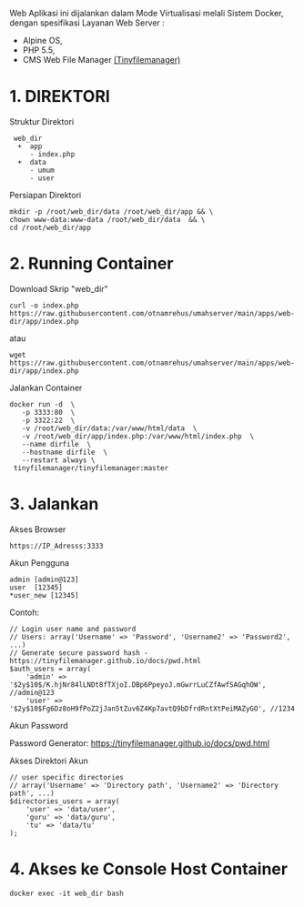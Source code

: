 Web Aplikasi ini dijalankan dalam Mode Virtualisasi melali Sistem Docker, dengan spesifikasi Layanan Web Server :
- Alpine OS,
- PHP 5.5,
- CMS Web File Manager [(Tinyfilemanager)](https://tinyfilemanager.github.io)

# 1. DIREKTORI #
Struktur Direktori

     web_dir
      +  app
         - index.php
      +  data
         - umum
         - user
         
Persiapan Direktori

    mkdir -p /root/web_dir/data /root/web_dir/app && \
    chown www-data:www-data /root/web_dir/data  && \
    cd /root/web_dir/app

# 2. Running Container  # 
Download Skrip "web_dir"

    curl -o index.php https://raw.githubusercontent.com/otnamrehus/umahserver/main/apps/web-dir/app/index.php
    
   atau 

    wget https://raw.githubusercontent.com/otnamrehus/umahserver/main/apps/web-dir/app/index.php

Jalankan Container

    docker run -d  \
       -p 3333:80  \
       -p 3322:22  \
       -v /root/web_dir/data:/var/www/html/data  \
       -v /root/web_dir/app/index.php:/var/www/html/index.php  \
       --name dirfile  \
       --hostname dirfile  \
       --restart always \
     tinyfilemanager/tinyfilemanager:master

# 3. Jalankan  #
   Akses Browser
    
    https://IP_Adresss:3333
   
  
   Akun Pengguna
   
    admin [admin@123]
    user  [12345]
    *user_new [12345]

Contoh:

    // Login user name and password
    // Users: array('Username' => 'Password', 'Username2' => 'Password2', ...)
    // Generate secure password hash - https://tinyfilemanager.github.io/docs/pwd.html
    $auth_users = array(
        'admin' => '$2y$10$/K.hjNr84lLNDt8fTXjoI.DBp6PpeyoJ.mGwrrLuCZfAwfSAGqhOW', //admin@123
        'user' => '$2y$10$Fg6Dz8oH9fPoZ2jJan5tZuv6Z4Kp7avtQ9bDfrdRntXtPeiMAZyGO', //1234

   Akun Password
   
   Password Generator: https://tinyfilemanager.github.io/docs/pwd.html


   Akses Direktori Akun
   
    // user specific directories
    // array('Username' => 'Directory path', 'Username2' => 'Directory path', ...)
    $directories_users = array(
        'user' => 'data/user',
        'guru' => 'data/guru',
        'tu' => 'data/tu'
    );

    


# 4. Akses ke Console Host Container  #
    docker exec -it web_dir bash
